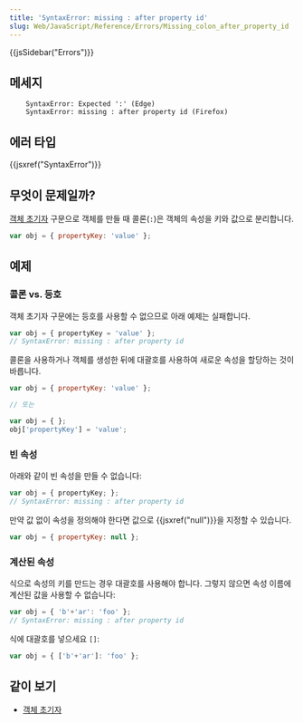 ```yaml
---
title: 'SyntaxError: missing : after property id'
slug: Web/JavaScript/Reference/Errors/Missing_colon_after_property_id
---
```


{{jsSidebar("Errors")}}

## 메세지

```
    SyntaxError: Expected ':' (Edge)
    SyntaxError: missing : after property id (Firefox)
```

## 에러 타입

{{jsxref("SyntaxError")}}

## 무엇이 문제일까?

[객체 초기자](/ko/docs/Web/JavaScript/Reference/Operators/Object_initializer) 구문으로 객체를 만들 때 콜론(`:`)은 객체의 속성을 키와 값으로 분리합니다.

```js
var obj = { propertyKey: 'value' };
```

## 예제

### 콜론 vs. 등호

객체 초기자 구문에는 등호를 사용할 수 없으므로 아래 예제는 실패합니다.

```js example-bad
var obj = { propertyKey = 'value' };
// SyntaxError: missing : after property id
```

콜론을 사용하거나 객체를 생성한 뒤에 대괄호를 사용하여 새로운 속성을 할당하는 것이 바릅니다.

```js example-good
var obj = { propertyKey: 'value' };

// 또는

var obj = { };
obj['propertyKey'] = 'value';
```

### 빈 속성

아래와 같이 빈 속성을 만들 수 없습니다:

```js example-bad
var obj = { propertyKey; };
// SyntaxError: missing : after property id
```

만약 값 없이 속성을 정의해야 한다면 값으로 {{jsxref("null")}}을 지정할 수 있습니다.

```js example-good
var obj = { propertyKey: null };
```

### 계산된 속성

식으로 속성의 키를 만드는 경우 대괄호를 사용해야 합니다. 그렇지 않으면 속성 이름에 계산된 값을 사용할 수 없습니다:

```js example-bad
var obj = { 'b'+'ar': 'foo' };
// SyntaxError: missing : after property id
```

식에 대괄호를 넣으세요 `[]`:

```js example-good
var obj = { ['b'+'ar']: 'foo' };
```

## 같이 보기

- [객체 초기자](/ko/docs/Web/JavaScript/Reference/Operators/Object_initializer)
